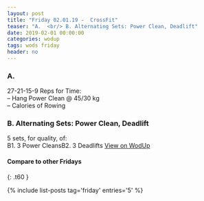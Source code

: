 ```yaml
---
layout: post
title: "Friday 02.01.19 -  CrossFit"
teaser: "A.  <br/> B. Alternating Sets: Power Clean, Deadlift"
date: 2019-02-01 00:00:00
categories: wodup
tags: wods friday
header: no
---
```



<h3>A.  </h3>
27-21-15-9 Reps for Time:<br/>– Hang Power Clean @ 45/30 kg<br/>– Calories of Rowing<br/>
<h3>B. Alternating Sets: Power Clean, Deadlift</h3>
5 sets, for quality,  of:<br/>B1. 3 Power CleansB2. 3 Deadlifts
<a href="https://www.wodup.com/gyms/asphodel/wods/12884" target="blank">View on WodUp</a>


#### Compare to other Fridays
{: .t60 }

{% include list-posts tag='friday' entries='5' %}